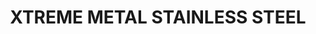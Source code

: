 ---
layout: product
title: "XTREME METAL STAINLESS STEEL"
price: "750" 
desc: "Enamel Metalizer 35mL"
img_path: "/assets/img/AK-670.webp"
brand: "AK "
available: false
special_offer: false
new: false
soon: false
cat: "020000"
subcat: "020200"
subsubcat: "020205"
sifra: "AK-670"
popular: false
---